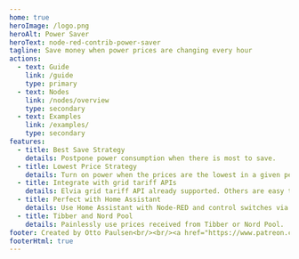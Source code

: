 ```yaml
---
home: true
heroImage: /logo.png
heroAlt: Power Saver
heroText: node-red-contrib-power-saver
tagline: Save money when power prices are changing every hour
actions:
  - text: Guide
    link: /guide
    type: primary
  - text: Nodes
    link: /nodes/overview
    type: secondary
  - text: Examples
    link: /examples/
    type: secondary
features:
  - title: Best Save Strategy
    details: Postpone power consumption when there is most to save.
  - title: Lowest Price Strategy
    details: Turn on power when the prices are the lowest in a given period.
  - title: Integrate with grid tariff APIs
    details: Elvia grid tariff API already supported. Others are easy to add.
  - title: Perfect with Home Assistant
    details: Use Home Assistant with Node-RED and control switches via service calls.
  - title: Tibber and Nord Pool
    details: Painlessly use prices received from Tibber or Nord Pool.
footer: Created by Otto Paulsen<br/><br/><a href="https://www.patreon.com/bePatron?u=65948417" data-patreon-widget-type="become-patron-button">Become a Patron!</a>
footerHtml: true
---
```


